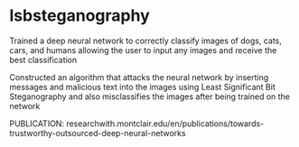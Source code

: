 # lsbsteganography

Trained a deep neural network to correctly classify images of dogs, cats, cars, and humans allowing the user to input any images and receive the best classification

Constructed an algorithm that attacks the neural network by inserting messages and malicious text into the images using Least Significant Bit Steganography and also misclassifies the images after being trained on the network

PUBLICATION: researchwith.montclair.edu/en/publications/towards-trustworthy-outsourced-deep-neural-networks

